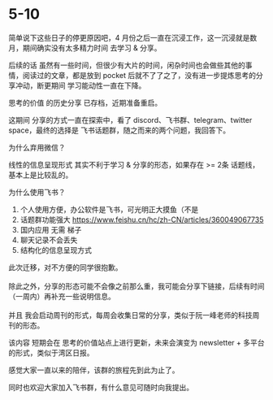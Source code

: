 # 5-10

简单说下这些日子的停更原因吧，4 月份之后一直在沉浸工作，这一沉浸就是数月，期间确实没有太多精力时间 去学习 & 分享。

后续的话 虽然有一些时间，但很少有大片的时间，闲杂时间也会做些其他的事情，阅读过的文章，都是放到 pocket 后就不了了之了，没有进一步提炼思考的分享冲动，断更期间 学习能动性一直在下降。

思考的价值 的历史分享 已存档，近期准备重启。

这期间 分享的方式一直在探索中，看了 discord、飞书群、telegram、twitter space，最终的选择是 飞书话题群，随之而来的两个问题，我回答下。

为什么弃用微信？

线性的信息呈现形式 其实不利于学习 & 分享的形态，如果存在 >= 2条 话题线，基本上是比较乱的。

为什么使用飞书？

1. 个人使用方便，办公软件是飞书，可光明正大摸鱼（不是
2. 话题群功能强大 https://www.feishu.cn/hc/zh-CN/articles/360049067735
3. 国内应用 无需 梯子
4. 聊天记录不会丢失
5. 结构化的信息呈现方式

此次迁移，对不方便的同学很抱歉。\
\
除此之外，分享的形态可能不会像之前那么重，我可能会分享下链接，后续有时间（一周内）再补充一些说明信息。 \
\
并且 我会启动周刊的形式，每周会收集日常的分享，类似于阮一峰老师的科技周刊的形态。&#x20;

该内容 短期会在 思考的价值站点上进行更新，未来会演变为 newsletter + 多平台的形式，类似于湾区日报。

感觉大家一直以来的陪伴，该群的旅程先到此为止了。

同时也欢迎大家加入飞书群，有什么意见可随时向我提出。
